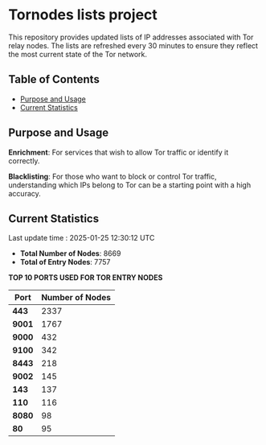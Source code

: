 # Tornodes lists project

This repository provides updated lists of IP addresses associated with Tor relay nodes. The lists are refreshed every 30 minutes to ensure they reflect the most current state of the Tor network.

## Table of Contents

- [Purpose and Usage](#purpose-and-usage)
- [Current Statistics](#current-statistics)


## Purpose and Usage

**Enrichment**: For services that wish to allow Tor traffic or identify it correctly.

**Blacklisting**: For those who want to block or control Tor traffic, understanding which IPs belong to Tor can be a starting point with a high accuracy.

## Current Statistics

Last update time : 2025-01-25 12:30:12 UTC

- **Total Number of Nodes**: 8669
- **Total of Entry Nodes**: 7757

**TOP 10 PORTS USED FOR TOR ENTRY NODES**

| **Port** | **Number of Nodes** |
|------|-----------------|
| **443**   | 2337  |
| **9001**   | 1767  |
| **9000**   | 432  |
| **9100**   | 342  |
| **8443**   | 218  |
| **9002**   | 145  |
| **143**   | 137  |
| **110**   | 116  |
| **8080**   | 98  |
| **80**   | 95  |

